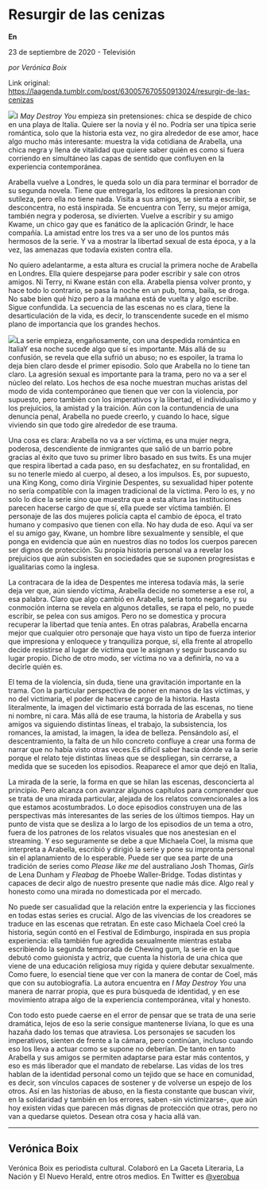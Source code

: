 # Resurgir de las cenizas

**En**

23 de septiembre de 2020 - Televisión

_por Verónica Boix_

Link original: https://laagenda.tumblr.com/post/630057670550913024/resurgir-de-las-cenizas

![](https://64.media.tumblr.com/6f94126499df39a0110e65d39620b094/19605d6ea6eb18ad-9e/s500x750/ea2b962b9d017b30ba4c37739542dd7ad5ff3b69.jpg)I *May Destroy You* empieza sin pretensiones: chica se despide de chico en una playa de Italia. Quiere ser la novia y él no. Podría ser una típica serie romántica, solo que la historia esta vez, no gira alrededor de ese amor, hace algo mucho más interesante: muestra la vida cotidiana de Arabella, una chica negra y llena de vitalidad que quiere saber quién es como si fuera corriendo en simultáneo las capas de sentido que confluyen en la experiencia contemporánea. 


Arabella vuelve a Londres, le queda solo un día para terminar el borrador de su segunda novela. Tiene que entregarla, los editores la presionan con sutileza, pero ella no tiene nada. Visita a sus amigos, se sienta a escribir, se desconcentra, no está inspirada. Se encuentra con Terry, su mejor amiga, también negra y poderosa, se divierten. Vuelve a escribir y su amigo Kwame, un chico gay que es fanático de la aplicación Grindr, le hace compañía. La amistad entre los tres va a ser uno de los puntos más hermosos de la serie. Y va a mostrar la libertad sexual de esta época, y a la vez, las amenazas que todavía existen contra ella. 


No quiero adelantarme, a esta altura es crucial la primera noche de Arabella en Londres. Ella quiere despejarse para poder escribir y sale con otros amigos. Ni Terry, ni Kwane están con ella. Arabella piensa volver pronto, y hace todo lo contrario, se pasa la noche en un pub, toma, baila, se droga. No sabe bien qué hizo pero a la mañana está de vuelta y algo escribe. Sigue confundida. La secuencia de las escenas no es clara, tiene la desarticulación de la vida, es decir, lo transcendente sucede en el mismo plano de importancia que los grandes hechos.


![](https://64.media.tumblr.com/6f94126499df39a0110e65d39620b094/19605d6ea6eb18ad-9e/s500x750/ea2b962b9d017b30ba4c37739542dd7ad5ff3b69.jpg)La serie empieza, engañosamente, con una despedida romántica en ItaliaY esa noche sucede algo que sí es importante. Más allá de su confusión, se revela que ella sufrió un abuso; no es espoiler, la trama lo deja bien claro desde el primer episodio. Solo que Arabella no lo tiene tan claro. La agresión sexual es importante para la trama, pero no va a ser el núcleo del relato. Los hechos de esa noche muestran muchas aristas del modo de vida contemporáneo que tienen que ver con la violencia, por supuesto, pero también con los imperativos y la libertad, el individualismo y los prejuicios, la amistad y la traición. Aún con la contundencia de una denuncia penal, Arabella no puede creerlo, y cuando lo hace, sigue viviendo sin que todo gire alrededor de ese trauma.


Una cosa es clara: Arabella no va a ser víctima, es una mujer negra, poderosa, descendiente de inmigrantes que salió de un barrio pobre gracias al éxito que tuvo su primer libro basado en sus twits. Es una mujer que respira libertad a cada paso, en su desfachatez, en su frontalidad, en su no tenerle miedo al cuerpo, al deseo, a los impulsos. Es, por supuesto, una King Kong, como diría Virginie Despentes, su sexualidad hiper potente no sería compatible con la imagen tradicional de la víctima. Pero lo es, y no solo lo dice la serie sino que muestra que a esta altura las instituciones parecen hacerse cargo de que sí, ella puede ser víctima también. El personaje de las dos mujeres policía capta el cambio de época, el trato humano y compasivo que tienen con ella. No hay duda de eso. Aquí va ser el su amigo gay, Kwane, un hombre libre sexualmente y sensible, el que ponga en evidencia que aún en nuestros días no todos los cuerpos parecen ser dignos de protección. Su propia historia personal va a revelar los prejuicios que aún subsisten en sociedades que se suponen progresistas e igualitarias como la inglesa.


La contracara de la idea de Despentes me interesa todavía más, la serie deja ver que, aún siendo víctima, Arabella decide no someterse a ese rol, a esa palabra. Claro que algo cambió en Arabella, sería tonto negarlo, y su conmoción interna se revela en algunos detalles, se rapa el pelo, no puede escribir, se pelea con sus amigos. Pero no se domestica y procura recuperar la libertad que tenía antes. En otras palabras, Arabella encarna mejor que cualquier otro personaje que haya visto un tipo de fuerza interior que impresiona y enloquece y tranquiliza porque, sí, ella frente al atropello decide resistirse al lugar de víctima que le asignan y seguir buscando su lugar propio. Dicho de otro modo, ser víctima no va a definirla, no va a decirle quién es. 


El tema de la violencia, sin duda, tiene una gravitación importante en la trama. Con la particular perspectiva de poner en manos de las víctimas, y no del victimaria, el poder de hacerse cargo de la historia. Hasta literalmente, la imagen del victimario está borrada de las escenas, no tiene ni nombre, ni cara. Más allá de ese trauma, la historia de Arabella y sus amigos va siguiendo distintas líneas, el trabajo, la subsistencia, los romances, la amistad, la imagen, la idea de belleza. Pensándolo así, el descentramiento, la falta de un hilo concreto confluye a crear una forma de narrar que no había visto otras veces.Es difícil saber hacia dónde va la serie porque el relato teje distintas líneas que se despliegan, sin cerrarse, a medida que se suceden los episodios. Reaparece el amor que dejó en Italia, 


La mirada de la serie, la forma en que se hilan las escenas, desconcierta al principio. Pero alcanza con avanzar algunos capítulos para comprender que se trata de una mirada particular, alejada de los relatos convencionales a los que estamos acostumbrados. Lo doce episodios construyen una de las perspectivas más interesantes de las series de los últimos tiempos. Hay un punto de vista que se desliza a lo largo de los episodios de un tema a otro, fuera de los patrones de los relatos visuales que nos anestesian en el streaming. Y eso seguramente se debe a que Michaela Coel, la misma que interpreta a Arabella, escribió y dirigió la serie y pone su impronta personal sin el aplanamiento de lo esperable. Puede ser que sea parte de una tradición de series como *Please like me* del australiano Josh Thomas, *Girls* de Lena Dunham y *Fleabag* de Phoebe Waller-Bridge. Todas distintas y capaces de decir algo de nuestro presente que nadie más dice. Algo real y honesto como una mirada no domesticada por el mercado. 


No puede ser casualidad que la relación entre la experiencia y las ficciones en todas estas series es crucial. Algo de las vivencias de los creadores se traduce en las escenas que retratan. En este caso Michaela Coel creó la historia, según contó en el Festival de Edimburgo, inspirada en sus propia experiencia: ella también fue agredida sexualmente mientras estaba escribiendo la segunda temporada de Chewing gum, la serie en la que debutó como guionista y actriz, que cuenta la historia de una chica que viene de una educación religiosa muy rígida y quiere debutar sexualmente. Como fuere, lo esencial tiene que ver con la manera de contar de Coel, más que con su autobiografía. La autora encuentra en *I May Destroy You* una manera de narrar propia, que es pura búsqueda de identidad, y en ese movimiento atrapa algo de la experiencia contemporánea, vital y honesto. 


Con todo esto puede caerse en el error de pensar que se trata de una serie dramática, lejos de eso la serie consigue mantenerse liviana, lo que es una hazaña dado los temas que atraviesa. Los personajes se sacuden los imperativos, sienten de frente a la cámara, pero continúan, incluso cuando eso los lleva a actuar como se supone no deberían. De tanto en tanto Arabella y sus amigos se permiten adaptarse para estar más contentos, y eso es más liberador que el mandato de rebelarse. Las vidas de los tres hablan de la identidad personal como un tejido que se hace en comunidad, es decir, son vínculos capaces de sostener y de volverse un espejo de los otros. Así en las historias de abuso, en la fiesta constante que buscan vivir, en la solidaridad y también en los errores, saben -sin victimizarse-, que aún hoy existen vidas que parecen más dignas de protección que otras, pero no van a quedarse quietos. Desean otra cosa y hacia allá van. 




---

Verónica Boix
-------------

Verónica Boix es periodista cultural. Colaboró en La Gaceta Literaria, La Nación y El Nuevo Herald, entre otros medios. En Twitter es [@verobua](https://twitter.com/verobua) 

